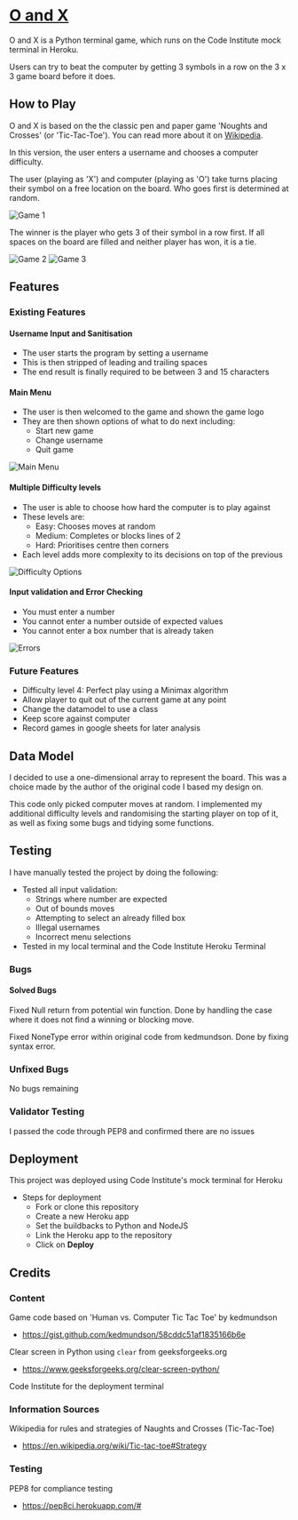 # [O and X](https://oandx-11a385ee261b.herokuapp.com "Click to view deployed site")

O and X is a Python terminal game, which runs on the Code Institute mock terminal in Heroku.

Users can try to beat the computer by getting 3 symbols in a row on the 3 x 3 game board before it does. 

## How to Play

O and X is based on the the classic pen and paper game 'Noughts and Crosses' (or 'Tic-Tac-Toe'). You can read more about it on [Wikipedia](https://en.wikipedia.org/wiki/Tic-tac-toe).

In this version, the user enters a username and chooses a computer difficulty.

The user (playing as 'X') and computer (playing as 'O') take turns placing their symbol on a free location on the board. Who goes first is determined at random.

![Game 1](documentation/Game1.png)

The winner is the player who gets 3 of their symbol in a row first. If all spaces on the board are filled and neither player has won, it is a tie. 

![Game 2](documentation/Game2.png)
![Game 3](documentation/Game3.png)

## Features

### Existing Features

#### Username Input and Sanitisation

- The user starts the program by setting a username
- This is then stripped of leading and trailing spaces
- The end result is finally required to be between 3 and 15 characters

#### Main Menu

- The user is then welcomed to the game and shown the game logo
- They are then shown options of what to do next including:
  - Start new game
  - Change username
  - Quit game

![Main Menu](documentation/MainMenu.png)

#### Multiple Difficulty levels

- The user is able to choose how hard the computer is to play against
- These levels are:
  - Easy: Chooses moves at random
  - Medium: Completes or blocks lines of 2
  - Hard: Prioritises centre then corners
- Each level adds more complexity to its decisions on top of the previous

![Difficulty Options](documentation/Difficulty.png)

#### Input validation and Error Checking

- You must enter a number
- You cannot enter a number outside of expected values
- You cannot enter a box number that is already taken

![Errors](documentation/Errors.png)

### Future Features

- Difficulty level 4: Perfect play using a Minimax algorithm
- Allow player to quit out of the current game at any point
- Change the datamodel to use a class
- Keep score against computer
- Record games in google sheets for later analysis

## Data Model

I decided to use a one-dimensional array to represent the board. This was a choice made by the author of the original code I based my design on. 

This code only picked computer moves at random. I implemented my additional difficulty levels and randomising the starting player on top of it, as well as fixing some bugs and tidying some functions.

## Testing

I have manually tested the project by doing the following:

- Tested all input validation:
  - Strings where number are expected
  - Out of bounds moves
  - Attempting to select an already filled box
  - Illegal usernames
  - Incorrect menu selections
- Tested in my local terminal and the Code Institute Heroku Terminal



### Bugs

#### Solved Bugs

Fixed Null return from potential win function. Done by handling the case where it does not find a winning or blocking move.

Fixed NoneType error within original code from kedmundson. Done by fixing syntax error. 

### Unfixed Bugs

No bugs remaining

### Validator Testing

I passed the code through PEP8 and confirmed there are no issues

## Deployment

This project was deployed using Code Institute's mock terminal for Heroku

- Steps for deployment
  - Fork or clone this repository
  - Create a new Heroku app
  - Set the buildbacks to Python and NodeJS
  - Link the Heroku app to the repository
  - Click on **Deploy**

## Credits

### Content

Game code based on 'Human vs. Computer Tic Tac Toe' by kedmundson
- https://gist.github.com/kedmundson/58cddc51af1835166b6e

Clear screen in Python using `clear` from geeksforgeeks.org
- https://www.geeksforgeeks.org/clear-screen-python/

Code Institute for the deployment terminal

### Information Sources

Wikipedia for rules and strategies of Naughts and Crosses (Tic-Tac-Toe)
- https://en.wikipedia.org/wiki/Tic-tac-toe#Strategy

### Testing

PEP8 for compliance testing
- https://pep8ci.herokuapp.com/#